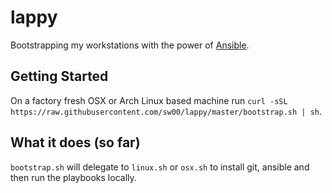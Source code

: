 # lappy

Bootstrapping my workstations with the power of
[Ansible](https://www.ansible.com/).

## Getting Started
On a factory fresh OSX or Arch Linux based machine run `curl
-sSL https://raw.githubusercontent.com/sw00/lappy/master/bootstrap.sh | sh`.

## What it does (so far)

`bootstrap.sh` will delegate to `linux.sh` or `osx.sh` to install git, ansible
and then run the playbooks locally.


